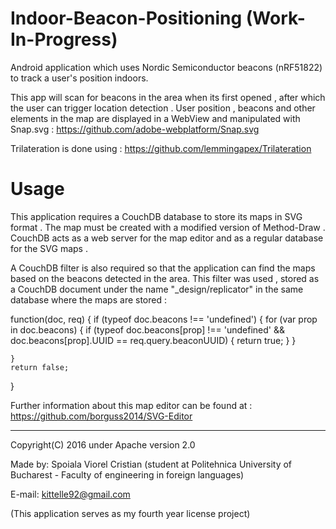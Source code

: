 # Indoor-Beacon-Positioning (Work-In-Progress)

Android application which uses Nordic Semiconductor beacons (nRF51822) to track a user's position indoors.

This app will scan for beacons in the area when its first opened , after which the user can trigger location detection .
User position , beacons and other elements in the map are displayed in a WebView and manipulated with Snap.svg : https://github.com/adobe-webplatform/Snap.svg

Trilateration is done using : https://github.com/lemmingapex/Trilateration

# Usage

This application requires a CouchDB database to store its maps in SVG format . The map must be created with a modified version of Method-Draw .  CouchDB acts as a web server for the map editor and as a regular database for the SVG maps .

A CouchDB filter is also required so that the application can find the maps based on the beacons detected in the area. This filter was used , stored as a CouchDB document under the name "_design/replicator" in the same database where the maps are stored :

function(doc, req) {
    if (typeof doc.beacons !== 'undefined') {
        for (var prop in doc.beacons) {
            if (typeof doc.beacons[prop] !== 'undefined' && doc.beacons[prop].UUID == req.query.beaconUUID) {
                return true;
            }
        }

    }
    return false;
}

Further information about this map editor can be found at : https://github.com/borguss2014/SVG-Editor


-----------------------------------------------

Copyright(C) 2016 under Apache version 2.0

Made by: Spoiala Viorel Cristian (student at Politehnica University of Bucharest - Faculty of engineering in foreign languages)

E-mail: kittelle92@gmail.com

(This application serves as my fourth year license project)
